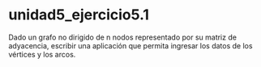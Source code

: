 # unidad5_ejercicio5.1
Dado un grafo no dirigido de n nodos representado por su matriz de adyacencia, escribir una aplicación que permita ingresar los datos de los vértices y los arcos.
